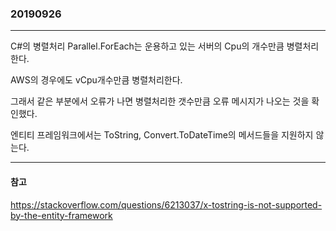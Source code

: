 ### 20190926
---

C#의 병렬처리 Parallel.ForEach는 운용하고 있는 서버의 Cpu의 개수만큼 병렬처리한다.

AWS의 경우에도 vCpu개수만큼 병렬처리한다.

그래서 같은 부분에서 오류가 나면 병렬처리한 갯수만큼 오류 메시지가 나오는 것을 확인했다.

엔티티 프레임워크에서는 ToString, Convert.ToDateTime의 메서드들을 지원하지 않는다.

---
#### 참고

https://stackoverflow.com/questions/6213037/x-tostring-is-not-supported-by-the-entity-framework